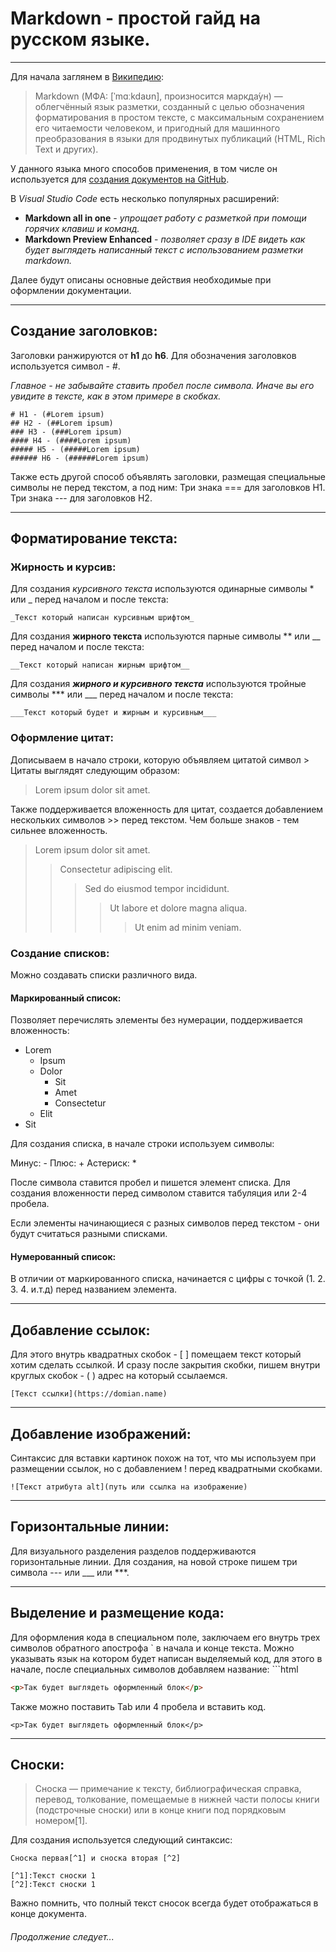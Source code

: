 # Markdown - простой гайд на русском языке.
___
Для начала заглянем в [Википедию](https://ru.wikipedia.org/wiki/Markdown):
>Markdown (МФА: [ˈmɑːkdaʊn], произносится маркда́ун) — облегчённый язык разметки, созданный с целью обозначения форматирования в простом тексте, с максимальным сохранением его читаемости человеком, и пригодный для машинного преобразования в языки для продвинутых публикаций (HTML, Rich Text и других).

У данного языка много способов применения, в том числе он используется для [создания документов на GitHub](https://docs.github.com/ru/get-started/writing-on-github).

В *Visual Studio Code* есть несколько популярных расширений:
- **Markdown all in one** - *упрощает работу с разметкой при помощи горячих клавиш и команд.*
- **Markdown Preview Enhanced** - *позволяет сразу в IDE видеть как будет выглядеть написанный текст с использованием разметки markdown.*

Далее будут описаны основные действия необходимые при оформлении документации.

___
## Создание заголовков:

Заголовки ранжируются от **h1** до **h6**.
Для обозначения заголовков используется символ - #.

*Главное - не забывайте ставить пробел после символа.*
*Иначе вы его увидите в тексте, как в этом примере в скобках.*
    
    # H1 - (#Lorem ipsum)  
    ## H2 - (##Lorem ipsum)  
    ### H3 - (###Lorem ipsum)  
    #### H4 - (####Lorem ipsum)  
    ##### H5 - (#####Lorem ipsum)  
    ###### H6 - (######Lorem ipsum)

Также есть другой способ объявлять заголовки, размещая специальные символы не перед текстом, а под ним:
Три знака === для заголовков H1.
Три  знака --- для заголовков H2.
___
## Форматирование текста:

### Жирность и курсив:

Для создания *курсивного текста* используются одинарные символы * или _ перед началом и после текста:

    _Текст который написан курсивным шрифтом_

Для создания **жирного текста** используются парные символы ** или __ перед началом и после текста:

    __Текст который написан жирным шрифтом__

Для создания ***жирного и курсивного текста*** используются тройные символы *** или ___ перед началом и после текста:

    ___Текст который будет и жирным и курсивным___

### Оформление цитат:
Дописываем в начало строки, которую объявляем цитатой символ >
Цитаты выглядят следующим образом:
>Lorem ipsum dolor sit amet.

Также поддерживается вложенность для цитат, создается добавлением нескольких символов >> перед текстом. Чем больше знаков - тем сильнее вложенность.

>Lorem ipsum dolor sit amet.
>>Consectetur adipiscing elit. 
>>>Sed do eiusmod tempor incididunt. 
>>>>Ut labore et dolore magna aliqua. 
>>>>>Ut enim ad minim veniam. 

### Создание списков:
Можно создавать списки различного вида.
#### Маркированный список:
Позволяет перечислять элементы без нумерации, поддерживается вложенность:
- Lorem
    - Ipsum
    - Dolor
        - Sit
        - Amet
        - Consectetur
    - Elit
- Sit

Для создания списка, в начале строки используем символы:

Минус: -
Плюс: +
Астериск: *

После символа ставится пробел и пишется элемент списка.
Для создания вложенности перед символом ставится табуляция или 2-4 пробела.

Если элементы начинающиеся с разных символов перед текстом - они будут считаться разными списками.

#### Нумерованный список:

В отличии от маркированного списка, начинается с цифры с точкой (1. 2. 3. 4. и.т.д) перед названием элемента.
___
## Добавление ссылок: 

Для этого внутрь квадратных скобок - [ ] помещаем текст который хотим сделать ссылкой. И сразу после закрытия скобки, пишем внутри круглых скобок - ( ) адрес на который ссылаемся.

    [Текст ссылки](https://domian.name)

___
## Добавление изображений:

Синтаксис для вставки картинок похож на тот, что мы используем при размещении ссылок, но с добавлением ! перед квадратными скобками.

    ![Текст атрибута alt](путь или ссылка на изображение)
___
## Горизонтальные линии:

Для визуального разделения разделов поддерживаются горизонтальные линии. Для создания, на новой строке пишем три символа --- или ___ или ***.  
___
## Выделение и размещение кода:

Для оформления кода в специальном поле, заключаем его внутрь трех символов обратного апострофа ` в начала и конце текста. Можно указывать язык на котором будет написан выделяемый код, для этого в начале, после специальных символов добавляем название:  ```html

```html
<p>Так будет выглядеть оформленный блок</p>
```
Также можно поставить Tab или 4 пробела и вставить код.

    <p>Так будет выглядеть оформленный блок</p>

___
## Сноски:

>Сноска — примечание к тексту, библиографическая справка, перевод, толкование, помещаемые в нижней части полосы книги (подстрочные сноски) или в конце книги под порядковым номером[1].

Для создания используется следующий синтаксис:

    Сноска первая[^1] и сноска вторая [^2]

    [^1]:Текст сноски 1
    [^2]:Текст сноски 1

Важно помнить, что полный текст сносок всегда будет отображаться в конце документа.

###### Продолжение следует...